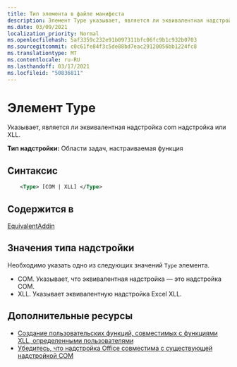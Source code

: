 ```yaml
---
title: Тип элемента в файле манифеста
description: Элемент Type указывает, является ли эквивалентная надстройка com надстройка или XLL.
ms.date: 03/09/2021
localization_priority: Normal
ms.openlocfilehash: 5af3359c232e91b097311bfc06fc9b1c932b0703
ms.sourcegitcommit: c0c61fe84f3c5de88bd7eac29120056bb1224fc8
ms.translationtype: MT
ms.contentlocale: ru-RU
ms.lasthandoff: 03/17/2021
ms.locfileid: "50836811"
---
```

# <a name="type-element"></a>Элемент Type

Указывает, является ли эквивалентная надстройка com надстройка или XLL.

**Тип надстройки:** Области задач, настраиваемая функция

## <a name="syntax"></a>Синтаксис

```XML
    <Type> [COM | XLL] </Type>  
```

## <a name="contained-in"></a>Содержится в

[EquivalentAddin](equivalentaddin.md)

## <a name="add-in-type-values"></a>Значения типа надстройки

Необходимо указать одно из следующих значений `Type` элемента.

- COM. Указывает, что эквивалентная надстройка — это надстройка COM.
- XLL. Указывает эквивалентную надстройка Excel XLL.

## <a name="see-also"></a>Дополнительные ресурсы

- [Создание пользовательских функций, совместимых с функциями XLL, определенными пользователями](../../excel/make-custom-functions-compatible-with-xll-udf.md)
- [Убедитесь, что надстройка Office совместима с существующей надстройкой COM](../../develop/make-office-add-in-compatible-with-existing-com-add-in.md)